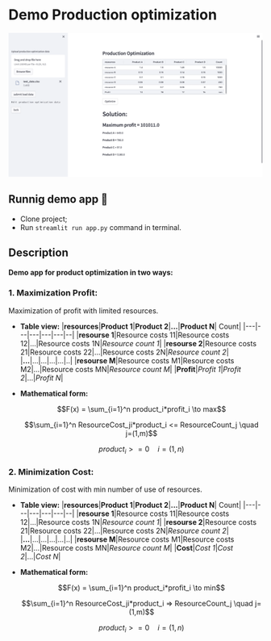 # Demo Production optimization
![demo](img/demo_viz.png)
## Runnig demo app :nut_and_bolt:
- Clone project;
- Run `streamlit run app.py` command in terminal.
## Description
**Demo app for product optimization in two ways:**
### 1. Maximization Profit:
Maximization of profit with limited resources.
  - **Table view:**
    |**resources**|**Product 1**|**Product 2**|**...**|**Product N**| Count|
    |---|---|---|---|---|--|
    |**resourse 1**|Resource costs 11|Resource costs 12|...|Resource costs 1N|*Resource count 1*|
    |**resourse 2**|Resource costs 21|Resource costs 22|...|Resource costs 2N|*Resource count 2*|
    |**...**|...|...|...|...|..|
    |**resourse M**|Resource costs M1|Resource costs M2|...|Resource costs MN|*Resource count M*|
    |**Profit**|*Profit 1*|*Profit 2*|...|*Profit N*|
  - **Mathematical form:**

    $$F(x) = \sum_{i=1}^n product_i*profit_i \to max$$

    $$\sum_{i=1}^n ResourceCost_ji*product_i <= ResourceCount_j \quad j=(1,m)$$

    $$product_i>=0 \quad i=(1,n)$$
      
### 2. Minimization Cost:
Minimization of cost with min number of use of resources.
  - **Table view:**
    |**resources**|**Product 1**|**Product 2**|**...**|**Product N**| Count|
    |---|---|---|---|---|--|
    |**resourse 1**|Resource costs 11|Resource costs 12|...|Resource costs 1N|*Resource count 1*|
    |**resourse 2**|Resource costs 21|Resource costs 22|...|Resource costs 2N|*Resource count 2*|
    |**...**|...|...|...|...|..|
    |**resourse M**|Resource costs M1|Resource costs M2|...|Resource costs MN|*Resource count M*|
    |**Cost**|*Cost 1*|*Cost 2*|...|*Cost N*|
  - **Mathematical form:**

    $$F(x) = \sum_{i=1}^n product_i*profit_i \to min$$

    $$\sum_{i=1}^n ResourceCost_ji*product_i => ResourceCount_j \quad j=(1,m)$$

    $$product_i>=0 \quad i=(1,n)$$
      
      
    

      
      


